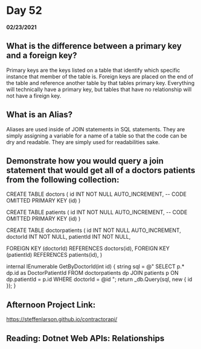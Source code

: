 # Day 52
__02/23/2021__

## What is the difference between a primary key and a foreign key?

Primary keys are the keys listed on a table that identify which specific instance that member of the table is. Foreign keys are placed on the end of the table and reference another table by that tables primary key. Everything will technically have a primary key, but tables that have no relationship will not have a fireign key.


## What is an Alias?

Aliases are used inside of JOIN statements in SQL statements. They are simply assigning a variable for a name of a table so that the code can be dry and readable. They are simply used for readabilities sake.


## Demonstrate how you would query a join statement that would get all of a doctors patients from the following collection:

 CREATE TABLE doctors (
  id INT NOT NULL AUTO_INCREMENT,
  -- CODE OMITTED
  PRIMARY KEY (id)
)

CREATE TABLE patients (
  id INT NOT NULL AUTO_INCREMENT,
  -- CODE OMITTED
  PRIMARY KEY (id)
)

CREATE TABLE doctorpatients (
  id INT NOT NULL AUTO_INCREMENT,
  doctorId INT NOT NULL,
  patientId INT NOT NULL,

  FOREIGN KEY (doctorId)
    REFERENCES doctors(id),
  FOREIGN KEY (patientId)
    REFERENCES patients(id),
) 

internal IEnumerable<PatientDoctorPatientViewModel> GetByDoctorId(int id)
    {
      string sql = @"
      SELECT
      p.*
      dp.id as DoctorPatientId
      FROM doctorpatients dp
      JOIN patients p ON dp.patientId = p.id
      WHERE doctorId = @id
      ";
      return _db.Query<PatientDoctorPatientViewModel>(sql, new { id });
    }


## Afternoon Project Link:

https://steffenlarson.github.io/contractorapi/


## Reading: Dotnet Web APIs: Relationships